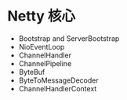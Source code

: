 # Netty 核心

- Bootstrap and ServerBootstrap
- NioEventLoop
- ChannelHandler
- ChannelPipeline
- ByteBuf
- ByteToMessageDecoder
- ChannelHandlerContext
